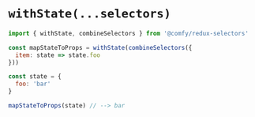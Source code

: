 # `withState(...selectors)`

```js
import { withState, combineSelectors } from '@comfy/redux-selectors'

const mapStateToProps = withState(combineSelectors({
  item: state => state.foo
}))

const state = {
  foo: 'bar'
}

mapStateToProps(state) // --> bar
```
